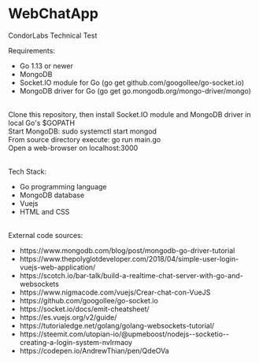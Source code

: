 # WebChatApp
CondorLabs Technical Test

Requirements:

<ul>
  <li>Go 1.13 or newer</li>
  <li>MongoDB</li>
  <li>Socket.IO module for Go (go get github.com/googollee/go-socket.io)</li>
  <li>MongoDB driver for Go (go get go.mongodb.org/mongo-driver/mongo)</li>
</ul>

<br>Clone this repository, then install Socket.IO module and MongoDB driver in local Go's $GOPATH
<br>Start MongoDB: sudo systemctl start mongod
<br>From source directory execute: go run main.go
<br>Open a web-browser on localhost:3000

<br>Tech Stack:
<ul>
  <li>Go programming language</li>
  <li>MongoDB database</li>
  <li>Vuejs</li>
  <li>HTML and CSS</li>
</ul>

<br>External code sources:
<ul>
  <li>https://www.mongodb.com/blog/post/mongodb-go-driver-tutorial</li>
  <li>https://www.thepolyglotdeveloper.com/2018/04/simple-user-login-vuejs-web-application/</li>
  <li>https://scotch.io/bar-talk/build-a-realtime-chat-server-with-go-and-websockets</li>
  <li>https://www.nigmacode.com/vuejs/Crear-chat-con-VueJS</li>
  <li>https://github.com/googollee/go-socket.io</li>
  <li>https://socket.io/docs/emit-cheatsheet/</li>
  <li>https://es.vuejs.org/v2/guide/</li>
  <li>https://tutorialedge.net/golang/golang-websockets-tutorial/</li>
  <li>https://steemit.com/utopian-io/@upmeboost/nodejs--socketio--creating-a-login-system-nvlrmaoy</li>
  <li>https://codepen.io/AndrewThian/pen/QdeOVa</li>
</ul>

  
